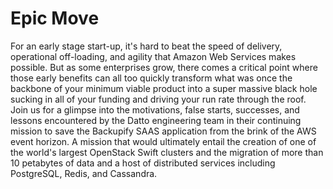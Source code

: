 # Epic Move

For an early stage start-up, it's hard to beat the speed of delivery,
operational off-loading, and agility that Amazon Web Services makes possible.
But as some enterprises grow, there comes a critical point where those early
benefits can all too quickly transform what was once the backbone of your
minimum viable product into a super massive black hole sucking in all of your
funding and driving your run rate through the roof. Join us for a glimpse into
the motivations, false starts, successes, and lessons encountered by the Datto
engineering team in their continuing mission to save the Backupify SAAS
application from the brink of the AWS event horizon. A mission that would
ultimately entail the creation of one of the world's largest OpenStack Swift
clusters and the migration of more than 10 petabytes of data and a host of
distributed services including PostgreSQL, Redis, and Cassandra.
